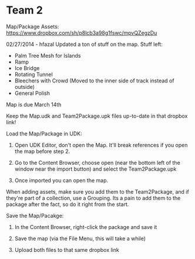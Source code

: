 Team 2
=====

Map/Package Assets: https://www.dropbox.com/sh/p8lcb3a98g1fswc/mpvQZegzDu

02/27/2014 - hfazal
Updated a ton of stuff on the map. Stuff left:
- Palm Tree Mesh for Islands
- Ramp
- Ice Bridge
- Rotating Tunnel
- Bleechers with Crowd (Moved to the inner side of track instead of outside)
- General Polish

Map is due March 14th

Keep the Map.udk and Team2Package.upk files up-to-date in that dropbox link!

Load the Map/Package in UDK:

1. Open UDK Editor, don't open the Map. It'll break references if you open the map before step 2.

2. Go to the Content Browser, choose open (near the bottom left of the window near the import button) and select the Team2Package.upk

3. Once imported you can open the map. 
 
When adding assets, make sure you add them to the Team2Package, and if they're part of a collection, use a Grouping. Its a pain to add them to the package after the fact, so do it right from the start.

Save the Map/Pacakge:

1. In the Content Browser, right-click the package and save it

2. Save the map (via the File Menu, this will take a while)

3. Upload both files to that same dropbox link
